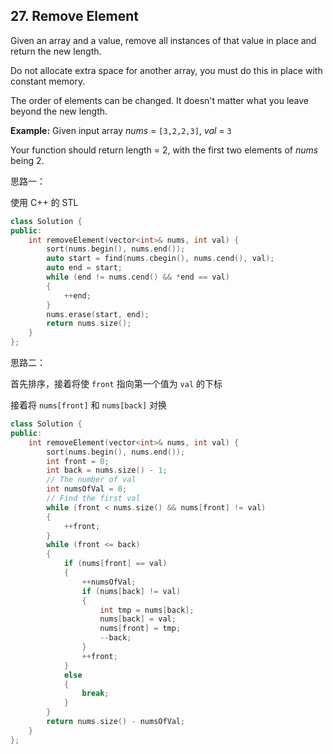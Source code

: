 ## 27. Remove Element

Given an array and a value, remove all instances of that value in place and return the new length.

Do not allocate extra space for another array, you must do this in place with constant memory.

The order of elements can be changed. It doesn't matter what you leave beyond the new length.

**Example:**
Given input array *nums* = `[3,2,2,3]`, *val* = `3`

Your function should return length = 2, with the first two elements of *nums* being 2.

思路一：

使用 C++ 的 STL

```c++
class Solution {
public:
	int removeElement(vector<int>& nums, int val) {
		sort(nums.begin(), nums.end());
		auto start = find(nums.cbegin(), nums.cend(), val);
		auto end = start;
		while (end != nums.cend() && *end == val)
		{
			++end;
		}
		nums.erase(start, end);
		return nums.size();
	}
};
```
思路二：

首先排序，接着将使 `front` 指向第一个值为 `val` 的下标

接着将 `nums[front]` 和 `nums[back]` 对换

```c++
class Solution {
public:
	int removeElement(vector<int>& nums, int val) {
		sort(nums.begin(), nums.end());
		int front = 0;
		int back = nums.size() - 1;
		// The number of val
		int numsOfVal = 0;
		// Find the first val
		while (front < nums.size() && nums[front] != val)
		{
			++front;
		}
		while (front <= back)
		{
			if (nums[front] == val)
			{
				++numsOfVal;
				if (nums[back] != val)
				{
					int tmp = nums[back];
					nums[back] = val;
					nums[front] = tmp;
					--back;
				}
              	++front;
			}
			else
			{
				break;
			}
		}
		return nums.size() - numsOfVal;
	}
};
```



